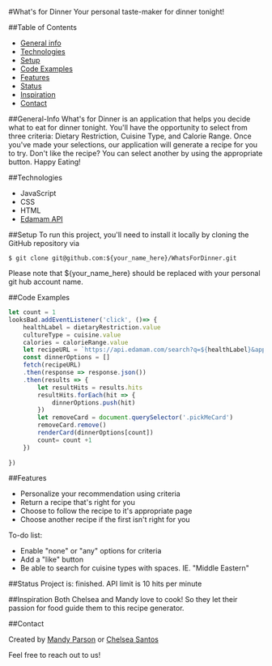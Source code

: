 #What's for Dinner
Your personal taste-maker for dinner tonight!

##Table of Contents
* [General info](#general-info)
* [Technologies](#technologies)
* [Setup](#setup)
* [Code Examples](#code-examples)
* [Features](#features)
* [Status](#status)
* [Inspiration](#inspiration)
* [Contact](#contact)

##General-Info
What's for Dinner is an application that helps you decide what to eat for dinner tonight. You'll have the opportunity to select from three criteria: Dietary Restriction, Cuisine Type, and Calorie Range. Once you've made your selections, our application will generate a recipe for you to try. Don't like the recipe? You can select another by using the appropriate button. Happy Eating!

##Technologies
* JavaScript
* CSS
* HTML
* [Edamam API](https://developer.edamam.com/edamam-docs-recipe-api)

##Setup
To run this project, you'll need to install it locally by cloning the GitHub repository via 
```
$ git clone git@github.com:${your_name_here}/WhatsForDinner.git
```
Please note that ${your_name_here} should be replaced with your personal git hub account name. 

##Code Examples
```javascript
let count = 1
looksBad.addEventListener('click', ()=> {
    healthLabel = dietaryRestriction.value
    cultureType = cuisine.value
    calories = calorieRange.value
    let recipeURL = `https://api.edamam.com/search?q=${healthLabel}&app_id=dcf20c9d&app_key=63a8264f3b792612479f31858dff2dd1&mealType=dinner&dishType=main%20course&cuisineType=${cultureType}&calories=${calories}`
    const dinnerOptions = []
    fetch(recipeURL)
    .then(response => response.json())
    .then(results => {
        let resultHits = results.hits
        resultHits.forEach(hit => {
            dinnerOptions.push(hit)
        })
        let removeCard = document.querySelector('.pickMeCard')
        removeCard.remove()
        renderCard(dinnerOptions[count])
        count= count +1
    })   
    
})
```

##Features
* Personalize your recommendation using criteria
* Return a recipe that's right for you
* Choose to follow the recipe to it's appropriate page
* Choose another recipe if the first isn't right for you

To-do list:
* Enable "none" or "any" options for criteria
* Add a "like" button
* Be able to search for cuisine types with spaces. IE. "Middle Eastern"

##Status
Project is: finished. API limit is 10 hits per minute

##Inspiration
Both Chelsea and Mandy love to cook! So they let their passion for food guide them to this recipe generator. 

##Contact

Created by [Mandy Parson](https://www.linkedin.com/in/mandy-parson/) or [Chelsea Santos](https://www.linkedin.com/in/mchelseasantos/) 

Feel free to reach out to us!




